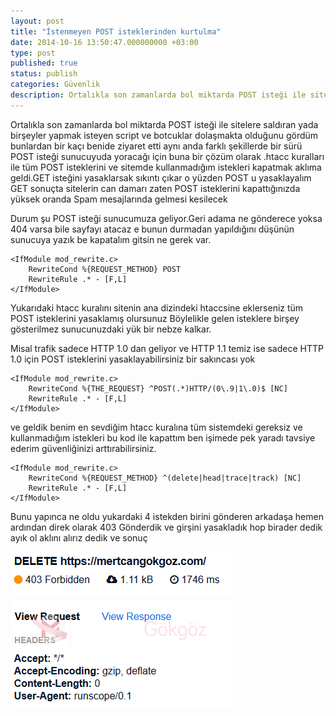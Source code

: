 ```yaml
---
layout: post
title: "İstenmeyen POST isteklerinden kurtulma"
date: 2014-10-16 13:50:47.000000000 +03:00
type: post
published: true
status: publish
categories: Güvenlik
description: Ortalıkla son zamanlarda bol miktarda POST isteği ile sitelere saldıran yada birşeyler yapmak isteyen script ve botcuklar dolaşmakta olduğunu
---
```

Ortalıkla son zamanlarda bol miktarda POST isteği ile sitelere saldıran yada birşeyler yapmak isteyen script ve botcuklar dolaşmakta olduğunu gördüm bunlardan bir kaçı benide ziyaret etti aynı anda farklı şekillerde bir sürü POST isteği sunucuyuda yoracağı için buna bir çözüm olarak .htacc kuralları ile tüm POST isteklerini ve sitemde kullanmadığım istekleri kapatmak aklıma geldi.GET isteğini yasaklarsak sıkıntı çıkar o yüzden POST u yasaklayalım GET sonuçta sitelerin can damarı zaten POST isteklerini kapattığınızda yüksek oranda Spam mesajlarında gelmesi kesilecek

Durum şu POST isteği sunucumuza geliyor.Geri adama ne gönderece yoksa 404 varsa bile sayfayı atacaz e bunun durmadan yapıldığını düşünün sunucuya yazık be kapatalım gitsin ne gerek var.

    <IfModule mod_rewrite.c>
    	RewriteCond %{REQUEST_METHOD} POST
    	RewriteRule .* - [F,L]
    </IfModule>

Yukarıdaki htacc kuralını sitenin ana dizindeki htaccsine eklerseniz tüm POST isteklerini yasaklamış olursunuz Böylelikle gelen isteklere birşey gösterilmez sunucunuzdaki yük bir nebze kalkar.

Misal trafik sadece HTTP 1.0 dan geliyor ve HTTP 1.1 temiz ise sadece HTTP 1.0 için POST isteklerini yasaklayabilirsiniz bir sakıncası yok

    <IfModule mod_rewrite.c>
    	RewriteCond %{THE_REQUEST} ^POST(.*)HTTP/(0\.9|1\.0)$ [NC]
    	RewriteRule .* - [F,L]
    </IfModule>

ve geldik benim en sevdiğim htacc kuralına tüm sistemdeki gereksiz ve kullanmadığım istekleri bu kod ile kapattım ben işimede pek yaradı tavsiye ederim güvenliğinizi arttırabilirsiniz.

    <IfModule mod_rewrite.c>
    	RewriteCond %{REQUEST_METHOD} ^(delete|head|trace|track) [NC]
    	RewriteRule .* - [F,L]
    </IfModule>

Bunu yapınca ne oldu yukardaki 4 istekden birini gönderen arkadaşa hemen ardından direk olarak 403 Gönderdik ve girşini yasakladık hop birader dedik ayık ol aklını alırız dedik ve sonuç

![htaccrulespostisteginikatmakgorsel1](/assets/htaccrulespostisteginikatmakgorsel1.png)
